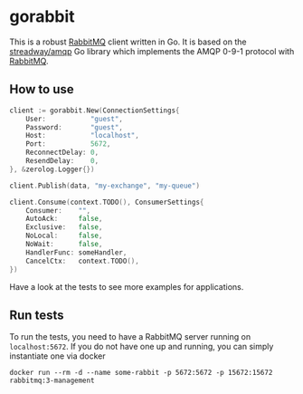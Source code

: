 # gorabbit

This is a robust [RabbitMQ](https://www.rabbitmq.com/) client written in Go. It is based
on the [streadway/amqp](https://github.com/streadway/amqp) Go library which implements
the AMQP 0-9-1 protocol with [RabbitMQ](https://www.rabbitmq.com/).

## How to use

```go
client := gorabbit.New(ConnectionSettings{
    User:           "guest",
    Password:       "guest",
    Host:           "localhost",
    Port:           5672,
    ReconnectDelay: 0,
    ResendDelay:    0,
}, &zerolog.Logger{})

client.Publish(data, "my-exchange", "my-queue")

client.Consume(context.TODO(), ConsumerSettings{
    Consumer:    "",
    AutoAck:     false,
    Exclusive:   false,
    NoLocal:     false,
    NoWait:      false,
    HandlerFunc: someHandler,
    CancelCtx:   context.TODO(),
})
```

Have a look at the tests to see more examples for applications.

## Run tests

To run the tests, you need to have a RabbitMQ server running on `localhost:5672`. If
you do not have one up and running, you can simply instantiate one via docker

```shell script
docker run --rm -d --name some-rabbit -p 5672:5672 -p 15672:15672 rabbitmq:3-management
```